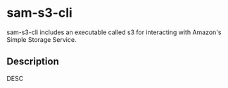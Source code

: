 # sam-s3-cli

sam-s3-cli includes an executable called s3 for interacting with Amazon's Simple Storage Service.

## Description

DESC

